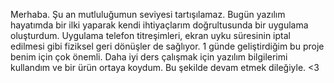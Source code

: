 Merhaba. Şu an mutluluğumun seviyesi tartışılamaz. 
Bugün yazılım hayatımda bir ilki yaparak kendi ihtiyaçlarım doğrultusunda bir uygulama oluşturdum.
Uygulama telefon titreşimleri, ekran uyku süresinin iptal edilmesi gibi fiziksel geri dönüşler de 
sağlıyor. 1 günde geliştirdiğim bu proje benim için çok önemli. Daha iyi ders çalışmak için yazılım
bilgilerimi kullandım ve bir ürün ortaya koydum. Bu şekilde devam etmek dileğiyle. <3
